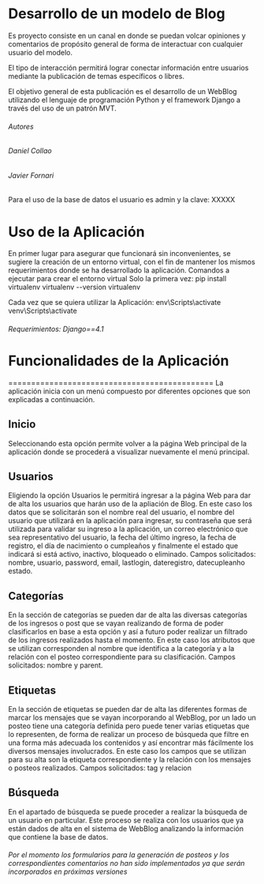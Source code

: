 <h1>Desarrollo de un modelo de Blog</h1>

Es proyecto consiste en un canal en donde se puedan volcar opiniones y comentarios de propósito general de forma de interactuar con cualquier usuario del modelo.

El tipo de interacción permitirá lograr conectar información entre usuarios mediante la publicación de temas específicos o libres.

El objetivo general de esta publicación es el desarrollo de un WebBlog utilizando el lenguaje de programación Python y el framework Django a través del uso de un patrón MVT.

<h6>Autores</h6>
<h6>Daniel Collao</h6>
<h6>Javier Fornari</h6>

Para el uso de la base de datos el usuario es admin y la clave: XXXXX

<h1>Uso de la Aplicación</h1>
En primer lugar para asegurar que funcionará sin inconvenientes, se sugiere la creación
de un entorno virtual, con el fin de mantener los mismos requerimientos donde se ha desarrollado la aplicación.
Comandos a ejecutar para crear el entorno virtual
Solo la primera vez:
pip install virtualenv
virtualenv --version
virtualenv <nombre del entorno a crear>

Cada vez que se quiera utilizar la Aplicación:
env\Scripts\activate <env>
venv\Scripts\activate

<h6>Requerimientos: Django==4.1</h6>

<h1>Funcionalidades de la Aplicación</h1>
=============================================
La aplicación inicia con un menú compuesto por diferentes opciones que son explicadas a continuación.

<h2>Inicio</h2>
Seleccionando esta opción permite volver a la página Web principal de la aplicación donde se procederá a visualizar nuevamente el menú principal.

<h2>Usuarios</h2>
Eligiendo la opción Usuarios le permitirá ingresar a la página Web para dar de alta los usuarios que harán uso de la apliación de Blog. En este caso los datos que se solicitarán son
el nombre real del usuario, el nombre del usuario que utilizará en la aplicación para ingresar, su contraseña que será utilizada para validar su ingreso a la aplicación, un correo electrónico que sea representativo del usuario, la fecha del último ingreso, la fecha de registro, el día de nacimiento o cumpleaños y finalmente el estado que indicará si está activo, inactivo, bloqueado o eliminado.
Campos solicitados: nombre, usuario, password, email, lastlogin, dateregistro, datecupleanho estado.

<h2>Categorías</h2>
En la sección de categorías se pueden dar de alta las diversas categorías de los ingresos o post que se vayan realizando de forma de poder clasificarlos en base a esta opción y así a futuro poder realizar un filtrado de los ingresos realizados hasta el momento. En este caso los atributos que se utilizan corresponden al nombre que identifica a la categoría y a la relación con el posteo correspondiente para su clasificación.
Campos solicitados: nombre y parent.
    
<h2>Etiquetas</h2>
En la sección de etiquetas se pueden dar de alta las diferentes formas de marcar los mensajes que se vayan incorporando al WebBlog, por un lado un posteo tiene una categoría definida pero puede tener varias etiquetas que lo representen, de forma de realizar un proceso de búsqueda que filtre en una forma más adecuada los contenidos y así encontrar más fácilmente los diversos mensajes involucrados. En este caso los campos que se utilizan para su alta son la etiqueta correspondiente y la relación con los mensajes o posteos realizados. 
Campos solicitados: tag y relacion

<h2>Búsqueda</h2>
En el apartado de búsqueda se puede proceder a realizar la búsqueda de un usuario en particular. Este proceso se realiza con los usuarios que ya están dados de alta en el sistema de WebBlog analizando la información que contiene la base de datos.

<h6>Por el momento los formularios para la generación de posteos y los correspondientes comentarios no han sido implementados ya que serán incorporados en próximas versiones</h6>